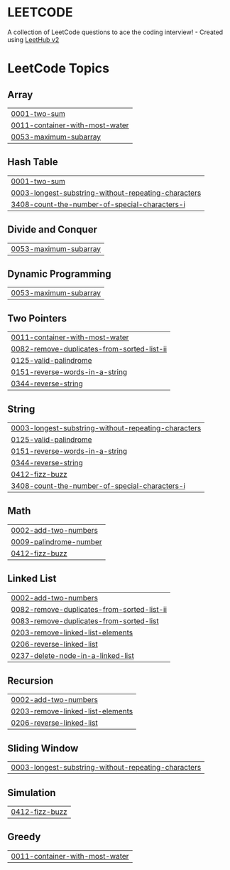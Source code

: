 # LEETCODE
A collection of LeetCode questions to ace the coding interview! - Created using [LeetHub v2](https://github.com/arunbhardwaj/LeetHub-2.0)

<!---LeetCode Topics Start-->
# LeetCode Topics
## Array
|  |
| ------- |
| [0001-two-sum](https://github.com/Aryan-Dangwal/LEETCODE/tree/master/0001-two-sum) |
| [0011-container-with-most-water](https://github.com/Aryan-Dangwal/LEETCODE/tree/master/0011-container-with-most-water) |
| [0053-maximum-subarray](https://github.com/Aryan-Dangwal/LEETCODE/tree/master/0053-maximum-subarray) |
## Hash Table
|  |
| ------- |
| [0001-two-sum](https://github.com/Aryan-Dangwal/LEETCODE/tree/master/0001-two-sum) |
| [0003-longest-substring-without-repeating-characters](https://github.com/Aryan-Dangwal/LEETCODE/tree/master/0003-longest-substring-without-repeating-characters) |
| [3408-count-the-number-of-special-characters-i](https://github.com/Aryan-Dangwal/LEETCODE/tree/master/3408-count-the-number-of-special-characters-i) |
## Divide and Conquer
|  |
| ------- |
| [0053-maximum-subarray](https://github.com/Aryan-Dangwal/LEETCODE/tree/master/0053-maximum-subarray) |
## Dynamic Programming
|  |
| ------- |
| [0053-maximum-subarray](https://github.com/Aryan-Dangwal/LEETCODE/tree/master/0053-maximum-subarray) |
## Two Pointers
|  |
| ------- |
| [0011-container-with-most-water](https://github.com/Aryan-Dangwal/LEETCODE/tree/master/0011-container-with-most-water) |
| [0082-remove-duplicates-from-sorted-list-ii](https://github.com/Aryan-Dangwal/LEETCODE/tree/master/0082-remove-duplicates-from-sorted-list-ii) |
| [0125-valid-palindrome](https://github.com/Aryan-Dangwal/LEETCODE/tree/master/0125-valid-palindrome) |
| [0151-reverse-words-in-a-string](https://github.com/Aryan-Dangwal/LEETCODE/tree/master/0151-reverse-words-in-a-string) |
| [0344-reverse-string](https://github.com/Aryan-Dangwal/LEETCODE/tree/master/0344-reverse-string) |
## String
|  |
| ------- |
| [0003-longest-substring-without-repeating-characters](https://github.com/Aryan-Dangwal/LEETCODE/tree/master/0003-longest-substring-without-repeating-characters) |
| [0125-valid-palindrome](https://github.com/Aryan-Dangwal/LEETCODE/tree/master/0125-valid-palindrome) |
| [0151-reverse-words-in-a-string](https://github.com/Aryan-Dangwal/LEETCODE/tree/master/0151-reverse-words-in-a-string) |
| [0344-reverse-string](https://github.com/Aryan-Dangwal/LEETCODE/tree/master/0344-reverse-string) |
| [0412-fizz-buzz](https://github.com/Aryan-Dangwal/LEETCODE/tree/master/0412-fizz-buzz) |
| [3408-count-the-number-of-special-characters-i](https://github.com/Aryan-Dangwal/LEETCODE/tree/master/3408-count-the-number-of-special-characters-i) |
## Math
|  |
| ------- |
| [0002-add-two-numbers](https://github.com/Aryan-Dangwal/LEETCODE/tree/master/0002-add-two-numbers) |
| [0009-palindrome-number](https://github.com/Aryan-Dangwal/LEETCODE/tree/master/0009-palindrome-number) |
| [0412-fizz-buzz](https://github.com/Aryan-Dangwal/LEETCODE/tree/master/0412-fizz-buzz) |
## Linked List
|  |
| ------- |
| [0002-add-two-numbers](https://github.com/Aryan-Dangwal/LEETCODE/tree/master/0002-add-two-numbers) |
| [0082-remove-duplicates-from-sorted-list-ii](https://github.com/Aryan-Dangwal/LEETCODE/tree/master/0082-remove-duplicates-from-sorted-list-ii) |
| [0083-remove-duplicates-from-sorted-list](https://github.com/Aryan-Dangwal/LEETCODE/tree/master/0083-remove-duplicates-from-sorted-list) |
| [0203-remove-linked-list-elements](https://github.com/Aryan-Dangwal/LEETCODE/tree/master/0203-remove-linked-list-elements) |
| [0206-reverse-linked-list](https://github.com/Aryan-Dangwal/LEETCODE/tree/master/0206-reverse-linked-list) |
| [0237-delete-node-in-a-linked-list](https://github.com/Aryan-Dangwal/LEETCODE/tree/master/0237-delete-node-in-a-linked-list) |
## Recursion
|  |
| ------- |
| [0002-add-two-numbers](https://github.com/Aryan-Dangwal/LEETCODE/tree/master/0002-add-two-numbers) |
| [0203-remove-linked-list-elements](https://github.com/Aryan-Dangwal/LEETCODE/tree/master/0203-remove-linked-list-elements) |
| [0206-reverse-linked-list](https://github.com/Aryan-Dangwal/LEETCODE/tree/master/0206-reverse-linked-list) |
## Sliding Window
|  |
| ------- |
| [0003-longest-substring-without-repeating-characters](https://github.com/Aryan-Dangwal/LEETCODE/tree/master/0003-longest-substring-without-repeating-characters) |
## Simulation
|  |
| ------- |
| [0412-fizz-buzz](https://github.com/Aryan-Dangwal/LEETCODE/tree/master/0412-fizz-buzz) |
## Greedy
|  |
| ------- |
| [0011-container-with-most-water](https://github.com/Aryan-Dangwal/LEETCODE/tree/master/0011-container-with-most-water) |
<!---LeetCode Topics End-->